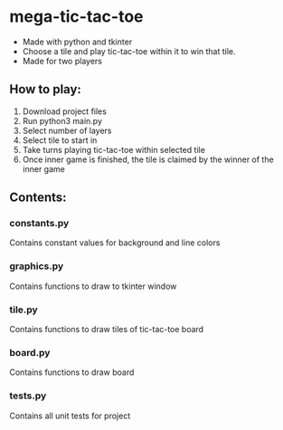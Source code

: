 # mega-tic-tac-toe
- Made with python and tkinter
- Choose a tile and play tic-tac-toe within it to win that tile.
- Made for two players

## How to play:
1. Download project files
2. Run python3 main.py
3. Select number of layers
4. Select tile to start in
5. Take turns playing tic-tac-toe within selected tile
6. Once inner game is finished, the tile is claimed by the winner of the inner game

## Contents:
### constants.py
Contains constant values for background and line colors

### graphics.py
Contains functions to draw to tkinter window

### tile.py
Contains functions to draw tiles of tic-tac-toe board

### board.py
Contains functions to draw board

### tests.py
Contains all unit tests for project
